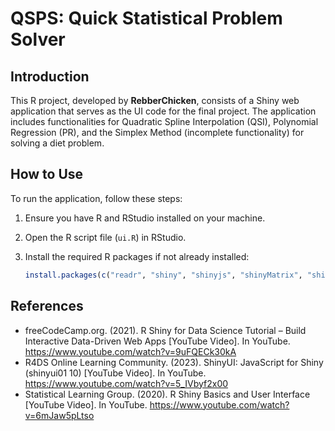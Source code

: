 # QSPS: Quick Statistical Problem Solver

## Introduction
This R project, developed by **RebberChicken**, consists of a Shiny web application that serves as the UI code for the final project. The application includes functionalities for Quadratic Spline Interpolation (QSI), Polynomial Regression (PR), and the Simplex Method (incomplete functionality) for solving a diet problem.

## How to Use
To run the application, follow these steps:

1. Ensure you have R and RStudio installed on your machine.
2. Open the R script file (`ui.R`) in RStudio.
3. Install the required R packages if not already installed:

   ```R
   install.packages(c("readr", "shiny", "shinyjs", "shinyMatrix", "shinythemes"))

## References
- freeCodeCamp.org. (2021). R Shiny for Data Science Tutorial – Build Interactive Data-Driven Web Apps [YouTube Video]. In YouTube. https://www.youtube.com/watch?v=9uFQECk30kA
- R4DS Online Learning Community. (2023). ShinyUI: JavaScript for Shiny (shinyui01 10) [YouTube Video]. In YouTube. https://www.youtube.com/watch?v=5_IVbyf2x00
- Statistical Learning Group. (2020). R Shiny Basics and User Interface [YouTube Video]. In YouTube. https://www.youtube.com/watch?v=6mJaw5pLtso
